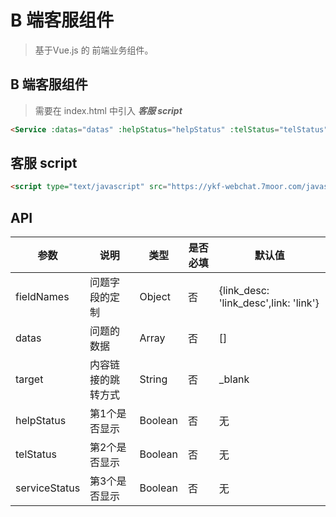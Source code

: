 # B 端客服组件
> 基于Vue.js 的 前端业务组件。

## B 端客服组件
> 需要在 index.html 中引入 ***客服 script***


<Service :datas="datas" :helpStatus="helpStatus" :telStatus="telStatus" :serviceStatus="serviceStatus" />

```` html
<Service :datas="datas" :helpStatus="helpStatus" :telStatus="telStatus" :serviceStatus="serviceStatus" />
````

## 客服 script

``` html
<script type="text/javascript" src="https://ykf-webchat.7moor.com/javascripts/7moorInit.js?accessId=89424c60-940d-11e9-b35d-ef6292b91e05&autoShow=false&language=ZHCN" async="async"></script>
```

## API

|参数|说明|类型|是否必填|默认值|
|---|----|---|-------|-----|
|fieldNames|问题字段的定制|Object|否|{link_desc: \'link_desc\',link: \'link\'}
|datas|问题的数据|Array|否|[]|
|target|内容链接的跳转方式|String|否|_blank|
|helpStatus|第1个是否显示|Boolean|否|无|
|telStatus|第2个是否显示|Boolean|否|无|
|serviceStatus|第3个是否显示|Boolean|否|无|

<script>
import Service from './Service';

export default {
  data() {
    return {
     serviceStatus: true,
     telStatus: true,
     helpStatus: true,
     datas: [
        {
          link: 'https://www.evente.cn ',
          link_desc: '则会就是则会就是则会就是则会就是',
        },
        {
          link: 'https://www.evente.cn',
          link_desc: "ddidg",
        },
        {
          link: 'https://www.evente.cn',
          link_desc: "ddidg",
        },
        {
          link: 'https://www.evente.cn',
          link_desc: "ddidg",
        },
        {
          link: 'https://www.evente.cn',
          link_desc: "ddidg",
        },
      ],
    };
  },
  beforeCreate() {
    const script = document.createElement('script');
    script.src = 'https://ykf-webchat.7moor.com/javascripts/7moorInit.js?accessId=89424c60-940d-11e9-b35d-ef6292b91e05&autoShow=false&language=ZHCN';
    document.head.appendChild(script);
  },
  components: {
    Service,
  },
}
</script>
<style lang="scss" scope>
@import './assets/style/service.scss';
</style>
